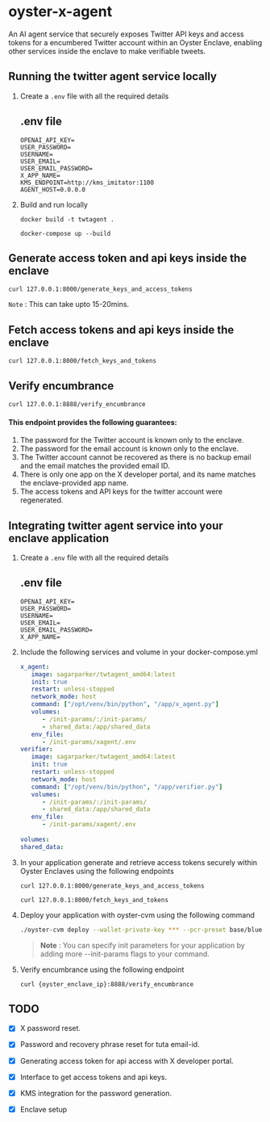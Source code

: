 # oyster-x-agent

An AI agent service that securely exposes Twitter API keys and access tokens for a encumbered Twitter account within an Oyster Enclave, enabling other services inside the enclave to make verifiable tweets.

## Running the twitter agent service locally

1. Create a `.env` file with all the required details
   ## .env file
   ```
   OPENAI_API_KEY=
   USER_PASSWORD=
   USERNAME=
   USER_EMAIL=
   USER_EMAIL_PASSWORD=
   X_APP_NAME=
   KMS_ENDPOINT=http://kms_imitator:1100
   AGENT_HOST=0.0.0.0
   ```

2. Build and run locally
   ```
   docker build -t twtagent .
   ```

   ```
   docker-compose up --build
   ```

## Generate access token and api keys inside the enclave
```
curl 127.0.0.1:8000/generate_keys_and_access_tokens
```

`Note` : This can take upto 15-20mins.

## Fetch access tokens and api keys inside the enclave
```
curl 127.0.0.1:8000/fetch_keys_and_tokens
```

## Verify encumbrance
```
curl 127.0.0.1:8888/verify_encumbrance
```

#### This endpoint provides the following guarantees:
1. The password for the Twitter account is known only to the enclave.
2. The password for the email account is known only to the enclave.
3. The Twitter account cannot be recovered as there is no backup email and the email matches the provided email ID.
4. There is only one app on the X developer portal, and its name matches the enclave-provided app name.
5. The access tokens and API keys for the twitter account were regenerated.

## Integrating twitter agent service into your enclave application

1. Create a `.env` file with all the required details
   ## .env file
   ```
   OPENAI_API_KEY=
   USER_PASSWORD=
   USERNAME=
   USER_EMAIL=
   USER_EMAIL_PASSWORD=
   X_APP_NAME=
   ```

2. Include the following services and volume in your docker-compose.yml
   ```yaml
   x_agent:
      image: sagarparker/twtagent_amd64:latest
      init: true
      restart: unless-stopped
      network_mode: host
      command: ["/opt/venv/bin/python", "/app/x_agent.py"]
      volumes:
         - /init-params/:/init-params/
         - shared_data:/app/shared_data
      env_file:
         - /init-params/xagent/.env
   verifier:
      image: sagarparker/twtagent_amd64:latest
      init: true
      restart: unless-stopped
      network_mode: host
      command: ["/opt/venv/bin/python", "/app/verifier.py"]
      volumes:
         - /init-params/:/init-params/
         - shared_data:/app/shared_data
      env_file:
         - /init-params/xagent/.env
      
   volumes:
   shared_data:
   ```

3. In your application generate and retrieve access tokens securely within Oyster Enclaves using the following endpoints

   ```
   curl 127.0.0.1:8000/generate_keys_and_access_tokens
   ```


   ```
   curl 127.0.0.1:8000/fetch_keys_and_tokens
   ```

4. Deploy your application with oyster-cvm using the following command
   ```bash
   ./oyster-cvm deploy --wallet-private-key *** --pcr-preset base/blue/v1.0.0/amd64 --duration-in-minutes 45 --docker-compose docker-compose-prod.yml --operator **** --instance-type r6i.xlarge --image-url https://artifacts.marlin.org/oyster/eifs/base-blue_v1.0.0_linux_amd64.eif --init-params "xagent/.env:1:1:file:.env"
   ```
   >**Note** : You can specify init parameters for your application by adding more --init-params flags to your command.

5. Verify encumbrance using the following endpoint
   ```
   curl {oyster_enclave_ip}:8888/verify_encumbrance
   ```

## TODO

- [x] X password reset.
- [x] Password and recovery phrase reset for tuta email-id.
- [x] Generating access token for api access with X developer portal.
- [x] Interface to get access tokens and api keys.
- [x] KMS integration for the password generation.
- [x] Enclave setup


